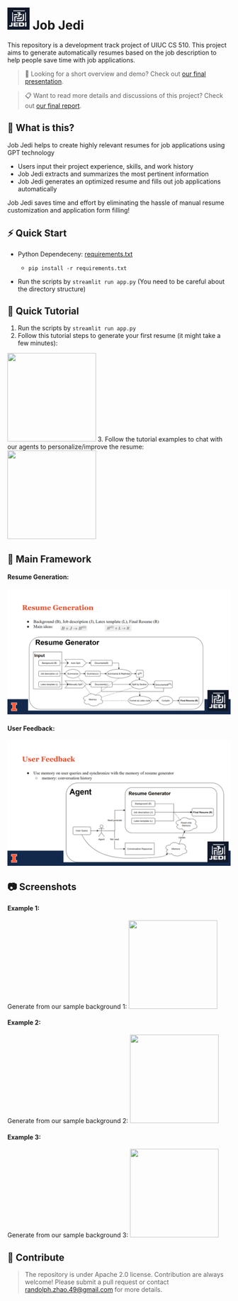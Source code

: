 # <img src="/utils/logo.png" width="50" height="50"> Job Jedi

This repository is a development track project of UIUC CS 510. This project aims to generate automatically resumes based on the job description to help people save time with job applications.

> :movie_camera: Looking for a short overview and demo? Check out [our final presentation](https://drive.google.com/file/d/135S6sEjWCkw2fl7JkV9TiDu-sVdYFGtt/view?usp=share_link).

> 📋 Want to read more details and discussions of this project? Check out [our final report](https://404.com).

## 🤔 What is this?

Job Jedi helps to create highly relevant resumes for job applications using GPT technology
- Users input their project experience, skills, and work history
- Job Jedi extracts and summarizes the most pertinent information
- Job Jedi generates an optimized resume and fills out job applications automatically

Job Jedi saves time and effort by eliminating the hassle of manual resume customization and application form filling!

## ⚡ Quick Start

- Python Dependeceny: [requirements.txt](https://404.com)

  - `pip install -r requirements.txt`

- Run the scripts by `streamlit run app.py` (You need to be careful about the directory structure)

## :book: Quick Tutorial
1. Run the scripts by `streamlit run app.py`
2. Follow this tutorial steps to generate your first resume (it might take a few minutes): 
<img src="./logo.png" width="200" height="200">
3. Follow the tutorial examples to chat with our agents to personalize/improve the resume: 
<img src="./logo.png" width="200" height="200">

## :book: Main Framework
#### Resume Generation: 
<img src="/utils/resume_generation.png">

#### User Feedback: 
<img src="/utils/feedback.png">

## :camera: Screenshots
#### Example 1:
Generate from our sample background 1: 
<img src="./logo.png" width="200" height="200">

#### Example 2:
Generate from our sample background 2: 
<img src="./logo.png" width="200" height="200">

#### Example 3:
Generate from our sample background 3: 
<img src="./logo.png" width="200" height="200">

## :handshake: Contribute

> The repository is under Apache 2.0 license. Contribution are always welcome! Please submit a pull request or contact randolph.zhao.49@gmail.com for more details.
